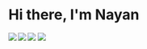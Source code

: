 # Hi there, I'm Nayan

<!--
**Nayan-b/Nayan-b** is a ✨ _special_ ✨ repository because its `README.md` (this file) appears on your GitHub profile.

Here are some ideas to get you started:

- 🔭 I’m currently working on ...
- 🌱 I’m currently learning ...
- 👯 I’m looking to collaborate on ...
- 🤔 I’m looking for help with ...
- 💬 Ask me about ...
- 📫 How to reach me: ...
- 😄 Pronouns: ...
- ⚡ Fun fact: ...
-->

<img align = 'left' src ='https://github-readme-stats.vercel.app/api?username=nayan-b&show_icons=true&theme=radical' />
<img align = 'left' src= 'https://github-readme-stats.vercel.app/api/top-langs/?username=nayan-b&layout=compact' />
<p>
<img  src= 'https://img.shields.io/badge/python-3670A0?style=for-the-badge&logo=python&logoColor=ffdd54' />
<img  src= 'https://img.shields.io/badge/javascript-%23323330.svg?style=for-the-badge&logo=javascript&logoColor=%23F7DF1E' />
</p>
